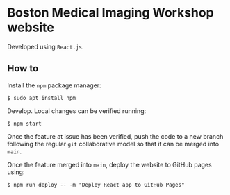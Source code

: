 # Boston Medical Imaging Workshop website

Developed using `React.js`.

## How to

Install the `npm` package manager:

```console
$ sudo apt install npm
```

Develop. Local changes can be verified running:

```console
$ npm start
```

Once the feature at issue has been verified, push the code to a new branch
following the regular `git` collaborative model so that it can be merged into
`main`.

Once the feature merged into `main`, deploy the website to GitHub pages using:

```console
$ npm run deploy -- -m "Deploy React app to GitHub Pages"
```
